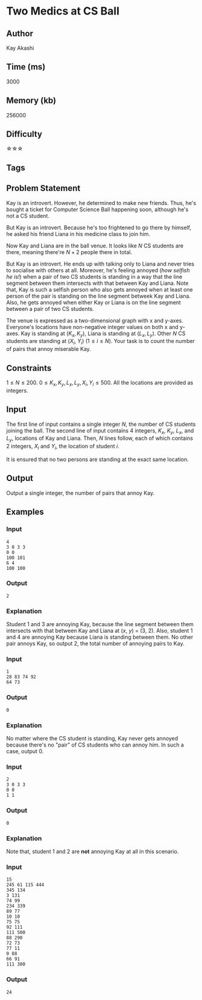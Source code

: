 # Two Medics at CS Ball

## Author

Kay Akashi

## Time (ms)

3000

## Memory (kb)

256000

## Difficulty

☆☆☆

## Tags

## Problem Statement 

Kay is an introvert. However, he determined to make new friends. Thus, he's bought a ticket for Computer Science Ball happening soon, although he's not a CS student.

But Kay is an introvert. Because he's too frightened to go there by himself, he asked his friend Liana in his medicine class to join him. 

Now Kay and Liana are in the ball venue. It looks like $N$ CS students are there, meaning there're $N + 2$ people there in total.

But Kay is an introvert. He ends up with talking only to Liana and never tries to socialise with others at all. Moreover, he's feeling annoyed (*how selfish he is!*) when a pair of two CS students is standing in a way that the line segment between them intersects with that between Kay and Liana. Note that, Kay is such a selfish person who also gets annoyed when at least one person of the pair is standing on the line segment betweek Kay and Liana. Also, he gets annoyed when either Kay or Liana is on the line segment between a pair of two CS students.

The venue is expressed as a two-dimensional graph with x and y-axes. Everyone's locations have non-negative integer values on both x and y-axes. Kay is standing at ($K_x, K_y$), Liana is standing at ($L_x, L_y$). Other $N$ CS students are standing at ($X_i$, $Y_i$) ($1 \leq i \leq N$). Your task is to count the number of pairs that annoy miserable Kay.

## Constraints

$1 \leq N \leq 200$.
$0 \leq K_x, K_y, L_x, L_y, X_i, Y_i \leq 500$. All the locations are provided as integers.

## Input

The first line of input contains a single integer $N$, the number of CS students joining the ball.
The second line of input contains $4$ integers, $K_x$, $K_y$, $L_x$, and $L_y$, locations of Kay and Liana.
Then, $N$ lines follow, each of which contains $2$ integers, $X_i$ and $Y_i$, the location of student $i$. 

It is ensured that no two persons are standing at the exact same location.

## Output

Output a single integer, the number of pairs that annoy Kay.

## Examples

### Input

```
4
3 0 3 3
0 0
100 101
6 4
100 100
```

### Output

```
2
```

### Explanation

Student $1$ and $3$ are annoying Kay, because the line segment between them intersects with that between Kay and Liana at ($x$, $y$) = ($3$, $2$). Also, student $1$ and $4$ are annoying Kay because Liana is standing between them. No other pair annoys Kay, so output $2$, the total number of annoying pairs to Kay.


### Input

```
1
28 83 74 92
64 73
```

### Output
```
0
```

### Explanation

No matter where the CS student is standing, Kay never gets annoyed because there's no "pair" of CS students who can annoy him. In such a case, output $0$. 

### Input

```
2
3 0 3 3
0 0
1 1
```

### Output
```
0
```

### Explanation

Note that, student $1$ and $2$ are **not** annoying Kay at all in this scenario.

### Input

```
15
245 61 115 444
345 134
3 131
74 99
234 339
89 77
10 10
75 75
92 111
111 500
88 290
72 73
77 11
0 88
66 91
111 300
```

### Output
```
24
```
